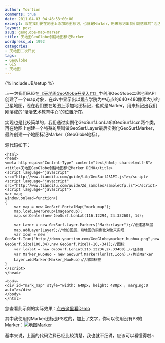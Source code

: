 ```yaml
---
author: Yourtion
comments: true
date: 2011-04-03 04:46:53+00:00
excerpt: 现在我们要在地图上添加地图标记，也就是Marker，用来标记出我们刚落成的“活活艺术教育中心”的位置所在。
layout: post
slug: geoglobe-map-marker
title: 天地图GeoGlobe创建地图标记Marker
wordpress_id: 1992
categories:
- 天地图二次开发
tags:
- GeoGlobe
- GIS
- 天地图
---
```

{% include JB/setup %}

上一次我们已经在[《天地图GeoGlobe开发入门》](http://blog.yourtion.com/?p=1988)中利用GeoGlobe二维地图API创建了一个map对象，在div中显示出以嘉应学院为中心点的640*480像素大小的卫星地图，现在我们要在地图上添加地图标记，也就是Marker，用来标记出我们刚落成的“活活艺术教育中心”的位置所在。

实现也是比较简单的，我们通过实例化GeoSurf.LonLat和GeoSurf.Icon两个类，再在地图上创建一个特殊的层叫做GeoSurf.Layer最后实例化GeoSurf.Marker，最终创建一个地图标记Marker（GeoGlobe地标）。

源代码如下：

```
<html>
<head>
<meta http-equiv="Content-Type" content="text/html; charset=utf-8">
<title>天地图GeoGlobe创建地图标记Marker DEMO</title>
<script language="javascript" src="http://www.tianditu.com/guide/lib/GeoSurfJSAPI.js"></script>
<script language="javascript" src="http://www.tianditu.com/guide/2d_samples/sampleCfg.js"></script>
<script language="javascript">
var map;
window.onload=function()
{
	var map = new GeoSurf.PortalMap("mark_map");
	map.loadLayerGroup(imageGroup);
	map.setCenter(new GeoSurf.LonLat(116.12294, 24.33260), 14); 

	var Layer = new GeoSurf.Layer.Markers("MarkerLayer");//创建基础层
	map.addLayer(Layer);//增加图层，用地图的实例化对象来实现
	var Icon = new GeoSurf.Icon("http://demo.yourtion.com/GeoGlobe/marker_huohuo.png",new GeoSurf.Size(100,34),new GeoSurf.Pixel(-10,-34));//图标
	var lonlat = new GeoSurf.LonLat(116.12236,24.33489);//经纬度
	var Marker_HuoHuo = new GeoSurf.Marker(lonlat,Icon);//构造Marker
	Layer.addMarker(Marker_HuoHuo);//增加标签
}
</script>
</head>

<body>
<div id="mark_map" style="width: 640px; height: 480px ; marging:0 auto"></div>
</body>
</html>
```

您查看此示例的实际效果：[点击这里看Demo](http://demo.yourtion.com/GeoGlobe/marker.php)

其中我使用的Marker图标是PS过的，加上了文字，你可以使用没有PS的Marker：[![地图Marker](http://demo.yourtion.com/GeoGlobe/marker.png)](http://demo.yourtion.com/GeoGlobe/marker.png)

基本来说，上面的代码注释已经比较清楚，我也就不细讲，应该可以看懂得啦~
